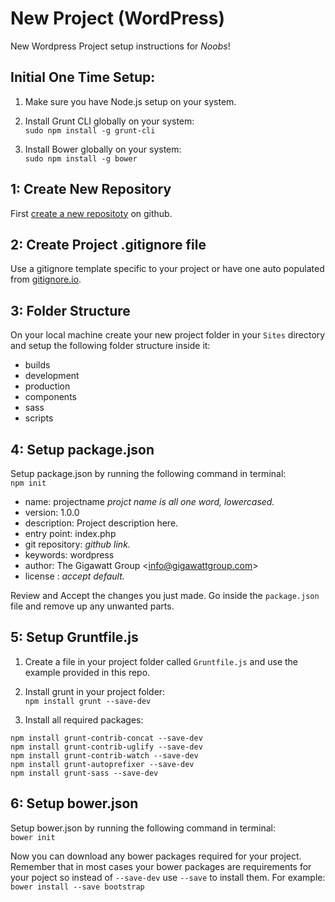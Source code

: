 # New Project (WordPress)
New Wordpress Project setup instructions for _Noobs_!
## Initial One Time Setup:
1. Make sure you have Node.js setup on your system.

2. Install Grunt CLI globally on your system:  
`sudo npm install -g grunt-cli`

3. Install Bower globally on your system:  
`sudo npm install -g bower`

## 1: Create New Repository
First [create a new repositoty](https://help.github.com/articles/creating-a-new-repository/) on github.

## 2: Create Project .gitignore file
Use a gitignore template specific to your project or have one auto populated from [gitignore.io](https://www.gitignore.io/).

## 3: Folder Structure
On your local machine create your new project folder in your `Sites` directory and setup the following folder structure inside it:
- builds
 - development
 - production
- components
 - sass
 - scripts
 
## 4: Setup package.json
 Setup package.json by running the following command in terminal:  
```npm init```

- name: projectname *projct name is all one word, lowercased.*
- version: 1.0.0
- description: Project description here.
- entry point: index.php
- git repository: *github link.*
- keywords: wordpress
- author: The Gigawatt Group \<info@gigawattgroup.com\>
- license : *accept default.*

Review and Accept the changes you just made. Go inside the `package.json` file and remove up any unwanted parts.

## 5: Setup Gruntfile.js
1. Create a file in your project folder called `Gruntfile.js` and use the example provided in this repo.

2. Install grunt in your project folder:  
`npm install grunt --save-dev`

3. Install all required packages:    
```
npm install grunt-contrib-concat --save-dev
npm install grunt-contrib-uglify --save-dev  
npm install grunt-contrib-watch --save-dev  
npm install grunt-autoprefixer --save-dev  
npm install grunt-sass --save-dev
```

## 6: Setup bower.json
 Setup bower.json by running the following command in terminal:  
```bower init```

Now you can download any bower packages required for your project. Remember that in most cases your bower packages are requirements for your poject so instead of `--save-dev` use `--save` to install them. For example:
`bower install --save bootstrap`
